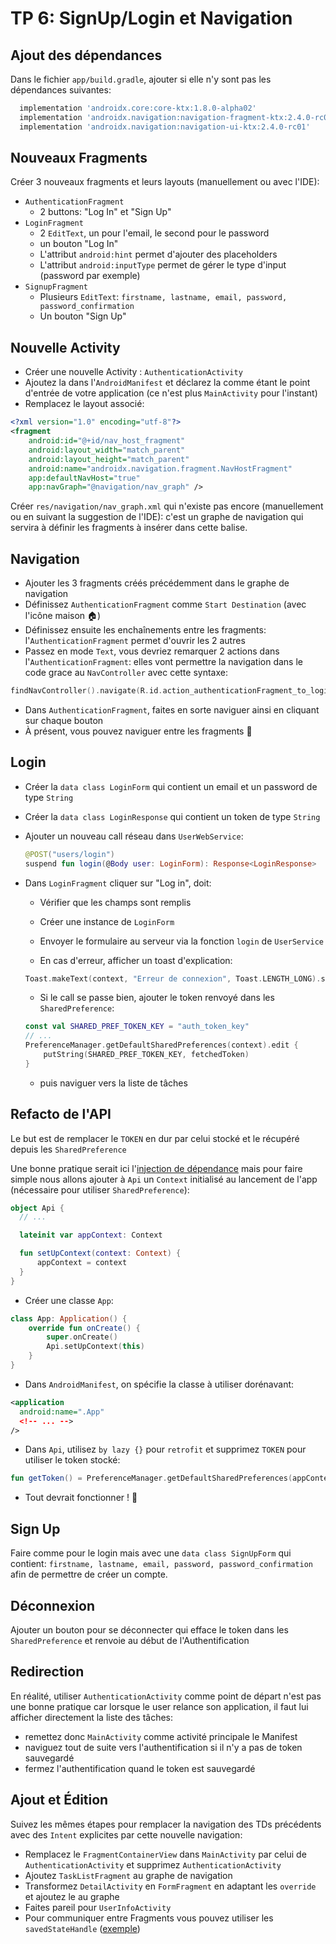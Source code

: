 # TP 6: SignUp/Login et Navigation

## Ajout des dépendances

Dans le fichier `app/build.gradle`, ajouter si elle n'y sont pas les dépendances suivantes:

```groovy
  implementation 'androidx.core:core-ktx:1.8.0-alpha02'
  implementation 'androidx.navigation:navigation-fragment-ktx:2.4.0-rc01'
  implementation 'androidx.navigation:navigation-ui-ktx:2.4.0-rc01'
```

## Nouveaux Fragments

Créer 3 nouveaux fragments et leurs layouts (manuellement ou avec l'IDE):

- `AuthenticationFragment`
  - 2 buttons: "Log In" et "Sign Up"
- `LoginFragment`
  - 2 `EditText`, un pour l'email, le second pour le password
  - un bouton "Log In"
  - L'attribut `android:hint` permet d'ajouter des placeholders
  - L'attribut `android:inputType` permet de gérer le type d'input (password par exemple)
- `SignupFragment`
  - Plusieurs `EditText`: `firstname, lastname, email, password, password_confirmation`
  - Un bouton "Sign Up"

## Nouvelle Activity

- Créer une nouvelle Activity : `AuthenticationActivity`
- Ajoutez la dans l'`AndroidManifest` et déclarez la comme étant le point d'entrée de votre application (ce n'est plus `MainActivity` pour l'instant)
- Remplacez le layout associé:

```xml
<?xml version="1.0" encoding="utf-8"?>
<fragment
    android:id="@+id/nav_host_fragment"
    android:layout_width="match_parent"
    android:layout_height="match_parent"
    android:name="androidx.navigation.fragment.NavHostFragment"
    app:defaultNavHost="true"
    app:navGraph="@navigation/nav_graph" />
```

Créer `res/navigation/nav_graph.xml` qui n'existe pas encore (manuellement ou en suivant la suggestion de l'IDE): c'est un graphe de navigation qui servira à définir les fragments à insérer dans cette balise.

## Navigation

- Ajouter les 3 fragments créés précédemment dans le graphe de navigation
- Définissez `AuthenticationFragment` comme `Start Destination` (avec l'icône maison 🏠)
- Définissez ensuite les enchaînements entre les fragments: l'`AuthenticationFragment` permet d'ouvrir les 2 autres
- Passez en mode `Text`, vous devriez remarquer 2 actions dans l'`AuthenticationFragment`: elles vont permettre la navigation dans le code grace au `NavController` avec cette syntaxe:

```kotlin
findNavController().navigate(R.id.action_authenticationFragment_to_loginFragment)
```

- Dans `AuthenticationFragment`, faites en sorte naviguer ainsi en cliquant sur chaque bouton
- À présent, vous pouvez naviguer entre les fragments 🎊

## Login

- Créer la `data class LoginForm` qui contient un email et un password de type `String`
- Créer la `data class LoginResponse` qui contient un token de type `String`
- Ajouter un nouveau call réseau dans `UserWebService`:

  ```kotlin
  @POST("users/login")
  suspend fun login(@Body user: LoginForm): Response<LoginResponse>
  ```

- Dans `LoginFragment` cliquer sur "Log in", doit:

  - Vérifier que les champs sont remplis
  - Créer une instance de `LoginForm`
  - Envoyer le formulaire au serveur via la fonction `login` de `UserService`

  - En cas d'erreur, afficher un toast d'explication:

  ```kotlin
  Toast.makeText(context, "Erreur de connexion", Toast.LENGTH_LONG).show()
  ```

  - Si le call se passe bien, ajouter le token renvoyé dans les `SharedPreference`:

  ```kotlin
  const val SHARED_PREF_TOKEN_KEY = "auth_token_key"
  // ...
  PreferenceManager.getDefaultSharedPreferences(context).edit {
      putString(SHARED_PREF_TOKEN_KEY, fetchedToken)
  }
  ```

  - puis naviguer vers la liste de tâches

## Refacto de l'API

Le but est de remplacer le `TOKEN` en dur par celui stocké et le récupéré depuis les `SharedPreference`

Une bonne pratique serait ici l'[injection de dépendance](https://en.wikipedia.org/wiki/Dependency_injection) mais pour faire simple nous allons ajouter à `Api` un `Context` initialisé au lancement de l'app (nécessaire pour utiliser `SharedPreference`):

```kotlin
object Api {
  // ...

  lateinit var appContext: Context

  fun setUpContext(context: Context) {
      appContext = context
  }
}
```

- Créer une classe `App`:

```kotlin
class App: Application() {
    override fun onCreate() {
        super.onCreate()
        Api.setUpContext(this)
    }
}
```

- Dans `AndroidManifest`, on spécifie la classe à utiliser dorénavant:

```xml
<application
  android:name=".App"
  <!-- ... -->
/>
```

- Dans `Api`, utilisez `by lazy {}` pour `retrofit` et supprimez `TOKEN` pour utiliser le token stocké:

```kotlin
fun getToken() = PreferenceManager.getDefaultSharedPreferences(appContext).getString(SHARED_PREF_TOKEN_KEY, "")
```

- Tout devrait fonctionner ! 🙌

## Sign Up

Faire comme pour le login mais avec une `data class SignUpForm` qui contient: `firstname, lastname, email, password, password_confirmation` afin de permettre de créer un compte.

## Déconnexion

Ajouter un bouton pour se déconnecter qui efface le token dans les `SharedPreference` et renvoie au début de l'Authentification

## Redirection

En réalité, utiliser `AuthenticationActivity` comme point de départ n'est pas une bonne pratique car lorsque le user relance son application, il faut lui afficher directement la liste des tâches:

- remettez donc `MainActivity` comme activité principale le Manifest
- naviguez tout de suite vers l'authentification si il n'y a pas de token sauvegardé
- fermez l'authentification quand le token est sauvegardé

## Ajout et Édition

Suivez les mêmes étapes pour remplacer la navigation des TDs précédents avec des `Intent` explicites par cette nouvelle navigation:

- Remplacez le `FragmentContainerView` dans `MainActivity` par celui de `AuthenticationActivity` et supprimez `AuthenticationActivity`
- Ajoutez `TaskListFragment` au graphe de navigation
- Transformez `DetailActivity` en `FormFragment` en adaptant les `override` et ajoutez le au graphe
- Faites pareil pour `UserInfoActivity`
- Pour communiquer entre Fragments vous pouvez utiliser les `savedStateHandle` ([exemple](https://stackoverflow.com/a/62320979/3466492))
